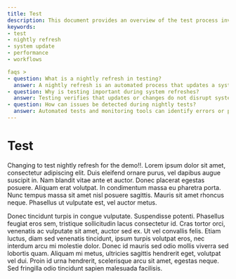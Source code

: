 ```yaml
---
title: Test
description: This document provides an overview of the test process involving nightly refreshes and system updates. It covers essential points about maintaining system functionality and performance during tests.
keywords:
- test
- nightly refresh
- system update
- performance
- workflows

faqs >
- question: What is a nightly refresh in testing?
  answer: A nightly refresh is an automated process that updates a system or database every night to ensure data accuracy and system readiness for the next day.
- question: Why is testing important during system refreshes?
  answer: Testing verifies that updates or changes do not disrupt system performance or functionality, ensuring reliability and stability.
- question: How can issues be detected during nightly tests?
  answer: Automated tests and monitoring tools can identify errors or performance drops during the nightly refresh, allowing prompt resolution.
---
```

# Test

Changing to test nightly refresh for the demo!!. Lorem ipsum dolor sit amet, consectetur adipiscing elit. Duis eleifend ornare purus, vel dapibus augue suscipit in. Nam blandit vitae ante et auctor. Donec placerat egestas posuere. Aliquam erat volutpat. In condimentum massa eu pharetra porta. Nunc tempus massa sit amet nisl posuere sagittis. Mauris sit amet rhoncus neque. Phasellus ut vulputate est, vel auctor metus.

Donec tincidunt turpis in congue vulputate. Suspendisse potenti. Phasellus feugiat eros sem, tristique sollicitudin lacus consectetur id. Cras tortor orci, venenatis ac vulputate sit amet, auctor sed ex. Ut vel convallis felis. Etiam luctus, diam sed venenatis tincidunt, ipsum turpis volutpat eros, nec interdum arcu mi molestie dolor. Donec id mauris sed odio mollis viverra sed lobortis quam. Aliquam mi metus, ultricies sagittis hendrerit eget, volutpat vel dui. Proin id urna hendrerit, scelerisque arcu sit amet, egestas neque. Sed fringilla odio tincidunt sapien malesuada facilisis.
